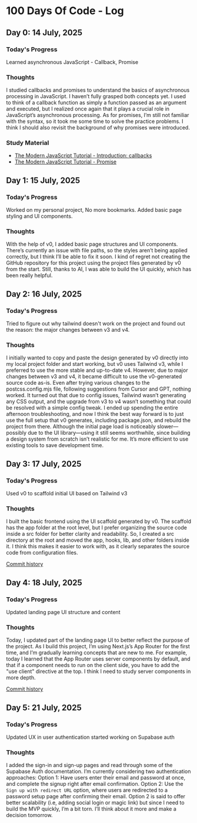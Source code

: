 # 100 Days Of Code - Log

## Day 0: 14 July, 2025

### Today's Progress

Learned asynchronous JavaScript - Callback, Promise

### Thoughts

I studied callbacks and promises to understand the basics of asynchronous processing in JavaScript. I haven’t fully grasped both concepts yet. I used to think of a callback function as simply a function passed as an argument and executed, but I realized once again that it plays a crucial role in JavaScript’s asynchronous processing. As for promises, I’m still not familiar with the syntax, so it took me some time to solve the practice problems. I think I should also revisit the background of why promises were introduced.

### Study Material

- [The Modern JavaScript Tutorial - Introduction: callbacks](https://javascript.info/callbacks)
- [The Modern JavaScript Tutorial - Promise](https://javascript.info/promise-basics)

## Day 1: 15 July, 2025

### Today's Progress

Worked on my personal project, No more bookmarks. Added basic page styling and UI components.

### Thoughts

With the help of v0, I added basic page structures and UI components. There’s currently an issue with file paths, so the styles aren’t being applied correctly, but I think I’ll be able to fix it soon. I kind of regret not creating the GitHub repository for this project using the project files generated by v0 from the start. Still, thanks to AI, I was able to build the UI quickly, which has been really helpful.

## Day 2: 16 July, 2025

### Today's Progress

Tried to figure out why tailwind doesn't work on the project and found out the reason: the major changes between v3 and v4.

### Thoughts

I initially wanted to copy and paste the design generated by v0 directly into my local project folder and start working, but v0 uses Tailwind v3, while I preferred to use the more stable and up-to-date v4. However, due to major changes between v3 and v4, it became difficult to use the v0-generated source code as-is. Even after trying various changes to the postcss.config.mjs file, following suggestions from Cursor and GPT, nothing worked. It turned out that due to config issues, Tailwind wasn’t generating any CSS output, and the upgrade from v3 to v4 wasn’t something that could be resolved with a simple config tweak. I ended up spending the entire afternoon troubleshooting, and now I think the best way forward is to just use the full setup that v0 generates, including package.json, and rebuild the project from there. Although the initial page load is noticeably slower—possibly due to the UI library—using it still seems worthwhile, since building a design system from scratch isn’t realistic for me. It’s more efficient to use existing tools to save development time.

## Day 3: 17 July, 2025

### Today's Progress

Used v0 to scaffold initial UI based on Tailwind v3

### Thoughts

I built the basic frontend using the UI scaffold generated by v0. The scaffold has the app folder at the root level, but I prefer organizing the source code inside a src folder for better clarity and readability. So, I created a src directory at the root and moved the app, hooks, lib, and other folders inside it. I think this makes it easier to work with, as it clearly separates the source code from configuration files.

[Commit history](https://github.com/danimkim/no-more-bookmarks/commit/f017292767c7d9ac84c2dace0824e1e145025448)

## Day 4: 18 July, 2025

### Today's Progress

Updated landing page UI structure and content

### Thoughts

Today, I updated part of the landing page UI to better reflect the purpose of the project. As I build this project, I’m using Next.js’s App Router for the first time, and I’m gradually learning concepts that are new to me. For example, today I learned that the App Router uses server components by default, and that if a component needs to run on the client side, you have to add the "use client" directive at the top. I think I need to study server components in more depth.

[Commit history](https://github.com/danimkim/no-more-bookmarks/commit/916d321bd9eab4d088434bedf71d72b113e6b2a0)

## Day 5: 21 July, 2025

### Today's Progress

Updated UX in user authentication started working on Supabase auth

### Thoughts

I added the sign-in and sign-up pages and read through some of the Supabase Auth documentation. I’m currently considering two authentication approaches:
Option 1: Have users enter their email and password at once, and complete the signup right after email confirmation.
Option 2: Use the `Sign up with redirect URL` option, where users are redirected to a password setup page after confirming their email.
Option 2 is said to offer better scalability (i.e, adding social login or magic link) but since I need to build the MVP quickly, I’m a bit torn. I’ll think about it more and make a decision tomorrow.
